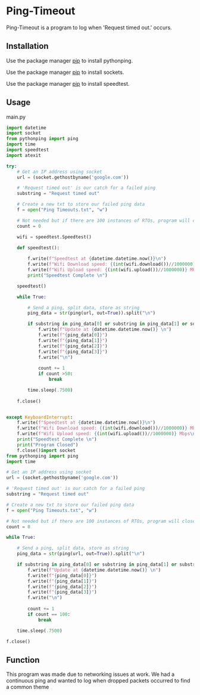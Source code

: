 # Ping-Timeout
Ping-Timeout is a program to log when 'Request timed out.' occurs.

## Installation
Use the package manager [pip](https://pypi.org/project/pythonping/) to install pythonping. <br />

Use the package manager [pip](https://pypi.org/project/sockets/) to install sockets. <br />

Use the package manager [pip](https://pypi.org/project/speedtest-cli//) to install speedtest. <br />


## Usage
main.py
```python
import datetime
import socket
from pythonping import ping
import time
import speedtest
import atexit

try:
    # Get an IP address using socket 
    url = (socket.gethostbyname('google.com'))

    # 'Request timed out' is our catch for a failed ping
    substring = "Request timed out"

    # Create a new txt to store our failed ping data
    f = open("Ping Timeouts.txt", "w")

    # Not needed but if there are 100 instances of RTOs, program will close
    count = 0

    wifi = speedtest.Speedtest()

    def speedtest():
        
        f.write(f"Speedtest at {datetime.datetime.now()}\n")
        f.write(f"Wifi Download speed: {(int(wifi.download())//1000000)} Mbps\n")
        f.write(f"Wifi Upload speed: {(int(wifi.upload())//1000000)} Mbps\n\n")
        print("Speedtest Complete \n")

    speedtest()

    while True:

        # Send a ping, split data, store as string
        ping_data = str(ping(url, out=True)).split("\n")

        if substring in ping_data[0] or substring in ping_data[1] or substring in ping_data[2] or substring in ping_data[3]:
            f.write(f"Update at {datetime.datetime.now()} \n")
            f.write(f"{ping_data[0]}")
            f.write(f"{ping_data[1]}")
            f.write(f"{ping_data[2]}")
            f.write(f"{ping_data[3]}")
            f.write("\n")
            
            count += 1
            if count >50:
                break

        time.sleep(.7500)
        
    f.close()


except KeyboardInterrupt:
    f.write(f"Speedtest at {datetime.datetime.now()}\n")
    f.write(f"Wifi Download speed: {(int(wifi.download())//1000000)} Mbps\n")
    f.write(f"Wifi Upload speed: {(int(wifi.upload())//1000000)} Mbps\n")
    print("Speedtest Complete \n")
    print("Program Closed")
    f.close()import socket
from pythonping import ping
import time

# Get an IP address using socket 
url = (socket.gethostbyname('google.com'))

# 'Request timed out' is our catch for a failed ping
substring = "Request timed out"

# Create a new txt to store our failed ping data
f = open("Ping Timeouts.txt", "w")

# Not needed but if there are 100 instances of RTOs, program will close
count = 0

while True:

    # Send a ping, split data, store as string
    ping_data = str(ping(url, out=True)).split("\n")

    if substring in ping_data[0] or substring in ping_data[1] or substring in ping_data[2] or substring in ping_data[3]:
        f.write(f"Update at {datetime.datetime.now()} \n")
        f.write(f"{ping_data[0]}")
        f.write(f"{ping_data[1]}")
        f.write(f"{ping_data[2]}")
        f.write(f"{ping_data[3]}")
        f.write("\n")
        
        count += 1
        if count == 100:
            break

    time.sleep(.7500)

f.close()

```
## Function
This program was made due to networking issues at work. We had a continuous ping and wanted to log when dropped packets occurred to find a common theme
